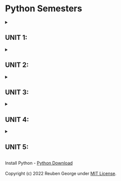 # Python Semesters 

<details>

<summary> 

## UNIT 1:
</summary> 

### Explain the features of python.
- Easy-to-learn: Python has few keywords, simple structure, and a clearly defined syntax. This allows the student to pick up the language quickly.
- Python Supports functional and structured programming methods as well as OOP
- Easy-to-maintain: Python's source code is fairly easy-to-maintain
- A broad standard library: Python's bulk of the library is very portable and cross-platform compatible on UNIX, Windows, and Macintosh. 
- Interactive Mode: Python has support for an interactive mode which allows interactive testing and debugging of snippets of code. . 
- Databases: Python provides interfaces to all major commercial databases.
- Python can be dynamically typed which means we don’t need to declare data types in variables in advance like we do in C programming

### Explain debugging and error types in Python.

Programming is error-prone. For whimsical reasons, programming errors are called bugs and the process of tracking them down is called debugging.
Three kinds of errors can occur in a program: Syntax errors, Runtime errors, and Semantic errors.
- Syntax errors:
    - Python can only execute a program if the syntax is correct; otherwise, the interpreter displays an error message.
    - Syntax refers to the structure of a program and the rules about that structure.
    - For example, parentheses have to come in matching pairs, so (1 + 2) is legal, but 8) is a syntax error.

- Runtime errors:
    - A program with a runtime error is one that passed the interpreter’s syntax checks, and started to execute
    - However, during the execution of one of the statements in the program, an error occurred that caused the interpreter to stop executing the program and display an error message
    - Runtime errors are also called **exceptions** because they usually indicate that something exceptional (and bad) has happened.
    - Here are some examples of common runtime errorsr:
    - Misspelled or incorrectly capitalized variable and function names
    - Attempts to perform operations (such as math operations) on data of the wrong type (ex. attempting to subtract two variables that hold string values)

- Semantic errors:
    - The third type of error is the semantic error.
    - If there is a semantic error in your program, it will run successfully in the sense that the computer will not generate any error messages, but it will not do the right thing.
    - It will do something else. The problem is that the program you wrote is not the program you wanted to write.
    - The meaning of the program (its semantics) is wrong.
    - Identifying semantic errors can be tricky because it requires you to work backward by looking at the output of the program and trying to figure out what it is doing

### Write a short note on formal and natural languages.

| **Natural Language** | **Formal Language** |
| :--: | :--: |
| Natural languages are the languages that people speak, such as English, Spanish, Korean, and Mandarin Chinese. They were not designed by people (although people try to impose some order on them); they evolved naturally. | Formal languages are languages that are designed by people for specific applications. For example, the notation that mathematicians use is a formal language that is particularly good at denoting relationships among numbers and symbols. Chemists use a formal language to represent the chemical structure of molecules. |
| Natural languages are full of ambiguity, which people deal with by using contextual clues and other information | Formal languages are designed to be nearly or completely unambiguous, which means that any statement has exactly one meaning, regardless of context. |
| In order to make up for ambiguity and reduce misunderstandings, natural languages employ lots of redundancy. As a result, they are often verbose (lengthy/wordy). | Formal languages are less redundant and more concise | 
| Natural languages are full of idiom and metaphor. If I say, “The penny dropped,” there is probably no penny and nothing dropping (this idiom means that someone realized something after a period of confusion). | Formal languages mean exactly what they say. |



### Write a short note on Python Data Types.
### Explain operators in python with suitable example (5 opeerators)
### Write a program to use membership and Indetity operators.
### Explain Compilar and Interpreter.
### Short note on conditional statements. Write a short program to demonstrate the same.
### Short note on looping statemetns in python. Write a short program to demonstrate the same.
</details>

<details> 
<summary>

## UNIT 2:
</summary> 

### Explain any 5 math functions in Python in detail.
### Explain parameteres and arguments with proper example

The terms parameter and argument can be used for the same thing: information that are passed into a function.
From a function's perspective:
- A parameter is the variable listed inside the parentheses in the function definition.
- An argument is the value that are sent to the function when it is called.
    Key Terms:
    - argument-A value provided as input to a function.
    - parameter-A variable identifier provided as input to a function.
eg:-
```py
def my_function(a,c):
	print(a + " " + c)
my_function("b")
```

### Explain the difference between import module and form module.
### Write a short program to demonstrate use of function returning value.
### Explain any 5 string methods or Explain any 5 built in functions.
### Explain the string operators with the help of different operator.
### Explain the use of "in" and "not" operator.
### Write a program to use various list methods and function.
### Explain any 5 built in list function methods.
### Explain any built list operators.

</details>



<details> 
<summary>

## UNIT 3:
</summary> 

### Explain indexing, negative indexing and slicing with respect to tuple.
### Write short note on built in tuple function.
### Explain basic tuple operations.
### Explain tuple and dictionary with program.
### Explain built in dictionary function.
### Explain any 5 built dictionary function.
### Explain any 5 built in exception.
### Explain exception with args with proper example.
### What is file & What are its operating modes.
### Write a short note to demonstate exception handling in python.
### What is directory? Which methods are available to deal with dierectories in python?
</details>


<details> 
<summary>

## UNIT 4:
</summary> 

### Explain match function. Give simple example.
### What is multithreading? Write a short note on thread module.
### Explain random module with its any five function.
### Explain time modue with any S function.
### What are modules? How is it used? What are its advantages?
### Write a short note on class and 
### what is OOPS? Explain a Concepts of OOP in short.
### List and explain built in class attributes.
### Explain the constructor.
### Write a short program to demonstrate the use of multiple inheritance.
</details>


<details> 
<summary>

## UNIT 5:
</summary> 

### What is GUI? Explain its advantage.
### Write a note on standard dimension attributes on tkinter module.
### Write a short note on anchor and relief attribute in python GUI.
### Write a short note on menu button.
### Explain entry and text widget with small example.
### What is message box? What are its types.
### Write a detailed note on canvas widget.
### What is layout management? What are geometry managers in python.
### How to connect MySQL database using python.
### Write a small porgram to create a table and insert values in MySQL data base using python GUI Application.
### write a small program to reterive value from MySQL database using python GUI application.
</details>


Install Python - <a href="https://www.python.org/downloads/">Python Download</a> 
<br>
<br>
Copyright (c) 2022 Reuben George under [MIT License](./license). 
